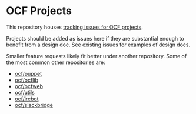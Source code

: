 # OCF Projects

This repository houses [tracking issues for OCF projects](https://github.com/ocf/projects/projects/1).

Projects should be added as issues here if they are substantial enough to benefit from a design doc. See existing issues for examples of design docs.

Smaller feature requests likely fit better under another repository. Some of the most common other repositories are:
- [ocf/puppet](https://github.com/ocf/puppet)
- [ocf/ocflib](https://github.com/ocf/ocflib)
- [ocf/ocfweb](https://github.com/ocf/ocfweb)
- [ocf/utils](https://github.com/ocf/utils)
- [ocf/ircbot](https://github.com/ocf/ircbot)
- [ocf/slackbridge](https://github.com/ocf/slackbridge)
